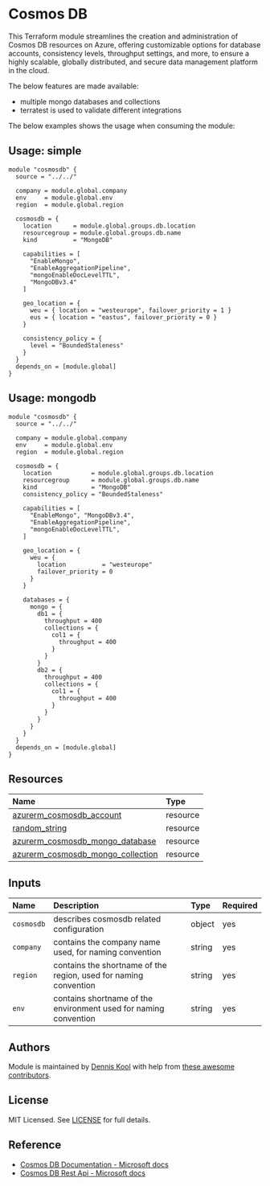 # Cosmos DB

This Terraform module streamlines the creation and administration of Cosmos DB resources on Azure, offering customizable options for database accounts, consistency levels, throughput settings, and more, to ensure a highly scalable, globally distributed, and secure data management platform in the cloud.

The below features are made available:

- multiple mongo databases and collections
- terratest is used to validate different integrations

The below examples shows the usage when consuming the module:

## Usage: simple

```hcl
module "cosmosdb" {
  source = "../../"

  company = module.global.company
  env     = module.global.env
  region  = module.global.region

  cosmosdb = {
    location      = module.global.groups.db.location
    resourcegroup = module.global.groups.db.name
    kind          = "MongoDB"

    capabilities = [
      "EnableMongo",
      "EnableAggregationPipeline",
      "mongoEnableDocLevelTTL",
      "MongoDBv3.4"
    ]

    geo_location = {
      weu = { location = "westeurope", failover_priority = 1 }
      eus = { location = "eastus", failover_priority = 0 }
    }

    consistency_policy = {
      level = "BoundedStaleness"
    }
  }
  depends_on = [module.global]
}
```

## Usage: mongodb

```hcl
module "cosmosdb" {
  source = "../../"

  company = module.global.company
  env     = module.global.env
  region  = module.global.region

  cosmosdb = {
    location           = module.global.groups.db.location
    resourcegroup      = module.global.groups.db.name
    kind               = "MongoDB"
    consistency_policy = "BoundedStaleness"

    capabilities = [
      "EnableMongo", "MongoDBv3.4",
      "EnableAggregationPipeline",
      "mongoEnableDocLevelTTL",
    ]

    geo_location = {
      weu = {
        location          = "westeurope"
        failover_priority = 0
      }
    }

    databases = {
      mongo = {
        db1 = {
          throughput = 400
          collections = {
            col1 = {
              throughput = 400
            }
          }
        }
        db2 = {
          throughput = 400
          collections = {
            col1 = {
              throughput = 400
            }
          }
        }
      }
    }
  }
  depends_on = [module.global]
}
```

## Resources

| Name | Type |
| :-- | :-- |
| [azurerm_cosmosdb_account](https://registry.terraform.io/providers/hashicorp/azurerm/latest/docs/resources/cosmosdb_account) | resource |
| [random_string](https://registry.terraform.io/providers/hashicorp/random/latest/docs/resources/string) | resource |
| [azurerm_cosmosdb_mongo_database](https://registry.terraform.io/providers/hashicorp/azurerm/latest/docs/resources/cosmosdb_mongo_database) | resource |
| [azurerm_cosmosdb_mongo_collection](https://registry.terraform.io/providers/hashicorp/azurerm/latest/docs/resources/cosmosdb_mongo_collection) | resource |

## Inputs

| Name | Description | Type | Required |
| :-- | :-- | :-- | :-- |
| `cosmosdb` | describes cosmosdb related configuration | object | yes |
| `company` | contains the company name used, for naming convention | string | yes |
| `region` | contains the shortname of the region, used for naming convention | string | yes |
| `env` | contains shortname of the environment used for naming convention | string | yes |

## Authors

Module is maintained by [Dennis Kool](https://github.com/dkooll) with help from [these awesome contributors](https://github.com/aztfmods/module-azurerm-cosmosdb/graphs/contributors).

## License

MIT Licensed. See [LICENSE](https://github.com/aztfmods/module-azurerm-cosmosdb/blob/main/LICENSE) for full details.

## Reference

- [Cosmos DB Documentation - Microsoft docs](https://learn.microsoft.com/en-us/azure/cosmos-db/)
- [Cosmos DB Rest Api - Microsoft docs](https://learn.microsoft.com/en-us/rest/api/cosmos-db/)
